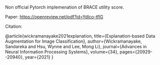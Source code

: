 Non official Pytorch implemenation of BRACE utility score.

Paper: https://openreview.net/pdf?id=Ydlco-tfIG

Citation: 


@article{wickramanayake2021explanation,
  title={Explanation-based Data Augmentation for Image Classification},
  author={Wickramanayake, Sandareka and Hsu, Wynne and Lee, Mong Li},
  journal={Advances in Neural Information Processing Systems},
  volume={34},
  pages={20929--20940},
  year={2021}
}
